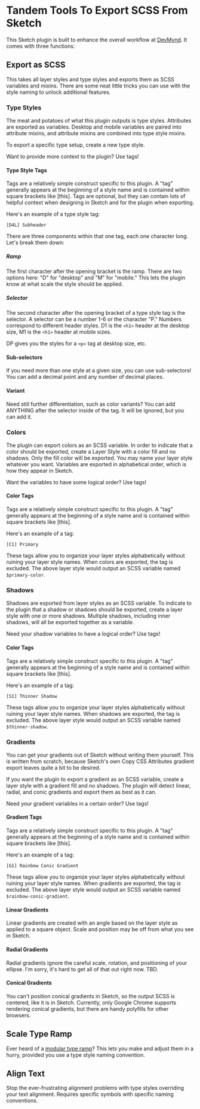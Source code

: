 # Tandem Tools To Export SCSS From Sketch

This Sketch plugin is built to enhance the overall workflow at [DevMynd](https://www.devmynd.com). It comes with three functions:

## Export as SCSS
This takes all layer styles and type styles and exports them as SCSS variables and mixins.  There are some neat little tricks you can use with the style naming to unlock additional features.

### Type Styles
The meat and potatoes of what this plugin outputs is type styles. Attributes are exported as variables. Desktop and mobile variables are paired into attribute mixins, and attribute mixins are combined into type style mixins.

To export a specific type setup, create a new type style.

Want to provide more context to the plugin? Use tags!

#### Type Style Tags

Tags are a relatively simple construct specific to this plugin. A "tag" generally appears at the beginning of a style name and is contained within square brackets like [this]. Tags are optional, but they can contain lots of helpful context when designing in Sketch and for the plugin when exporting.

Here's an example of a type style tag:
```
[D4L] Subheader
```
There are three components within that one tag, each one character long.  Let's break them down:

##### Ramp
The first character after the opening bracket is the ramp.  There are two options here: "D" for "desktop" and "M" for "mobile." This lets the plugin know at what scale the style should be applied.

##### Selector
The second character after the opening bracket of a type style tag is the selector.  A selector can be a number 1-6 or the character "P."  Numbers correspond to different header styles. D1 is the `<h1>` header at the desktop size, M1 is the `<h1>` header at mobile sizes.

DP gives you the styles for a `<p>` tag at desktop size, etc.

#### Sub-selectors
If you need more than one style at a given size, you can use sub-selectors! You can add a decimal point and any number of decimal places.

#### Variant
Need still further differentiation, such as color variants? You can add ANYTHING after the selector inside of the tag.  It will be ignored, but you can add it.

### Colors
The plugin can export colors as an SCSS variable.  In order to indicate that a color should be exported, create a Layer Style with a color fill and no shadows.  Only the fill color will be exported.  You may name your layer style whatever you want. Variables are exported in alphabetical order, which is how they appear in Sketch.

Want the variables to have some logical order? Use tags!

#### Color Tags
Tags are a relatively simple construct specific to this plugin. A "tag" generally appears at the beginning of a style name and is contained within square brackets like [this].

Here's an example of a tag:
```
[C1] Primary
```
These tags allow you to organize your layer styles alphabetically without ruining your layer style names.  When colors are exported, the tag is excluded.  The above layer style would output an SCSS variable named `$primary-color`.

### Shadows
Shadows are exported from layer styles as an SCSS variable.  To indicate to the plugin that a shadow or shadows should be exported, create a layer style with one or more shadows.  Multiple shadows, including inner shadows, will all be exported together as a variable.

Need your shadow variables to have a logical order? Use tags!

#### Color Tags
Tags are a relatively simple construct specific to this plugin. A "tag" generally appears at the beginning of a style name and is contained within square brackets like [this].

Here's an example of a tag:
```
[S1] Thinner Shadow
```
These tags allow you to organize your layer styles alphabetically without ruining your layer style names.  When shadows are exported, the tag is excluded.  The above layer style would output an SCSS variable named `$thinner-shadow`.

### Gradients
You can get your gradients out of Sketch without writing them yourself.  This is written from scratch, because Sketch's own Copy CSS Attributes gradient export leaves quite a bit to be desired.

If you want the plugin to export a gradient as an SCSS variable, create a layer style with a gradient fill and no shadows.  The plugin will detect linear, radial, and conic gradients and export them as best as it can.

Need your gradient variables in a certain order? Use tags!

#### Gradient Tags
Tags are a relatively simple construct specific to this plugin. A "tag" generally appears at the beginning of a style name and is contained within square brackets like [this].

Here's an example of a tag:
```
[G1] Rainbow Conic Gradient
```
These tags allow you to organize your layer styles alphabetically without ruining your layer style names.  When gradients are exported, the tag is excluded.  The above layer style would output an SCSS variable named `$rainbow-conic-gradient`.

#### Linear Gradients
Linear gradients are created with an angle based on the layer style as applied to a square object.  Scale and position may be off from what you see in Sketch.

#### Radial Gradients
Radial gradients ignore the careful scale, rotation, and positioning of your ellipse. I'm sorry, it's hard to get all of that out right now.  TBD.

#### Conical Gradients
You can't position conical gradients in Sketch, so the output SCSS is centered, like it is in Sketch.  Currently, only Google Chrome supports rendering conical gradients, but there are handy polyfills for other browsers.

## Scale Type Ramp
Ever heard of a [modular type ramp](http://gridlover.net/try)? This lets you make and adjust them in a hurry, provided you use a type style naming convention.

## Align Text
Stop the ever-frustrating alignment problems with type styles overriding your text alignment. Requires specific symbols with specific naming conventions.